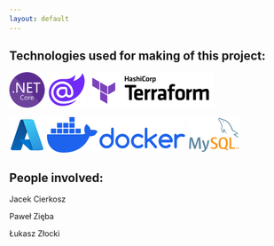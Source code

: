 ```yaml
---
layout: default
---
```


## Technologies used for making of this project:

![ASP.NET Core](./assets/img/netcore.png)  ![Blazor](./assets/img/blazor.png)    ![Terraform](./assets/img/terraform.png)

![Azure](./assets/img/azure.png)   ![Docker](./assets/img/docker.png)   ![MySQL](./assets/img/mysql.png)


## People involved:

Jacek Cierkosz

Paweł Zięba

Łukasz Złocki